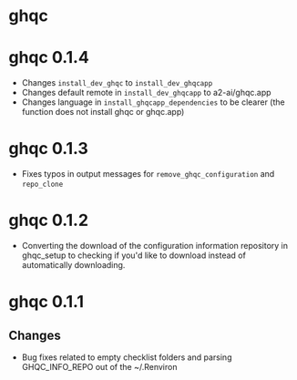 # ghqc

# ghqc 0.1.4

- Changes `install_dev_ghqc` to `install_dev_ghqcapp`
- Changes default remote in `install_dev_ghqcapp` to a2-ai/ghqc.app
- Changes language in `install_ghqcapp_dependencies` to be clearer (the function does not install ghqc or ghqc.app)

# ghqc 0.1.3

- Fixes typos in output messages for `remove_ghqc_configuration` and `repo_clone`


# ghqc 0.1.2

-   Converting the download of the configuration information repository in ghqc_setup to checking if you'd like to download instead of automatically downloading.

# ghqc 0.1.1

## Changes

-   Bug fixes related to empty checklist folders and parsing GHQC_INFO_REPO out of the ~/.Renviron
